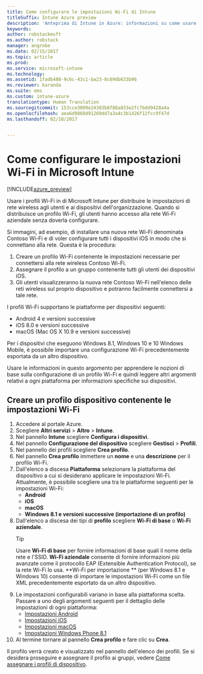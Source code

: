 ```yaml
---
title: Come configurare le impostazioni Wi-Fi di Intune
titleSuffix: Intune Azure preview
description: 'Anteprima di Intune in Azure: informazioni su come usare Intune per configurare le connessioni Wi-Fi nei dispositivi gestiti.'
keywords: 
author: robstackmsft
ms.author: robstack
manager: angrobe
ms.date: 02/15/2017
ms.topic: article
ms.prod: 
ms.service: microsoft-intune
ms.technology: 
ms.assetid: 1fadb488-9c6c-43c1-ba23-8c69db633b96
ms.reviewer: karanda
ms.suite: ems
ms.custom: intune-azure
translationtype: Human Translation
ms.sourcegitcommit: 153cce3809e24303b8f88a833e2fc7bdd9428a4a
ms.openlocfilehash: aea6d9868d91260dd7a3a4c3b1426f12fcc9f47d
ms.lasthandoff: 02/18/2017


---
```


# <a name="how-to-configure-wi-fi-settings-in-microsoft-intune"></a>Come configurare le impostazioni Wi-Fi in Microsoft Intune

[!INCLUDE[azure_preview](../includes/azure_preview.md)]

Usare i profili Wi-Fi in di Microsoft Intune per distribuire le impostazioni di rete wireless agli utenti e ai dispositivi dell'organizzazione. Quando si distribuisce un profilo Wi-Fi, gli utenti hanno accesso alla rete Wi-Fi aziendale senza doverla configurare.

Si immagini, ad esempio, di installare una nuova rete Wi-Fi denominata Contoso Wi-Fi e di voler configurare tutti i dispositivi iOS in modo che si connettano alla rete. Questa è la procedura:

1. Creare un profilo Wi-Fi contenente le impostazioni necessarie per connettersi alla rete wireless Contoso Wi-Fi.
2. Assegnare il profilo a un gruppo contenente tutti gli utenti dei dispositivi iOS.
3. Gli utenti visualizzeranno la nuova rete Contoso Wi-Fi nell'elenco delle reti wireless sul proprio dispositivo e potranno facilmente connettersi a tale rete.

I profili Wi-Fi supportano le piattaforme per dispositivi seguenti:

- Android 4 e versioni successive
- iOS 8.0 e versioni successive
- macOS (Mac OS X 10.9 e versioni successive)

Per i dispositivi che eseguono Windows 8.1, Windows 10 e 10 Windows Mobile, è possibile importare una configurazione Wi-Fi precedentemente esportata da un altro dispositivo.

Usare le informazioni in questo argomento per apprendere le nozioni di base sulla configurazione di un profilo Wi-Fi e quindi leggere altri argomenti relativi a ogni piattaforma per informazioni specifiche sui dispositivi.

## <a name="create-a-device-profile-containing-wi-fi-settings"></a>Creare un profilo dispositivo contenente le impostazioni Wi-Fi

1. Accedere al portale Azure.
2. Scegliere **Altri servizi** > **Altro** > **Intune**.
3. Nel pannello **Intune** scegliere **Configura i dispositivi**.
2. Nel pannello **Configurazione del dispositivo** scegliere **Gestisci** > **Profili**.
3. Nel pannello dei profili scegliere **Crea profilo**.
4. Nel pannello **Crea profilo** immettere un **nome** e una **descrizione** per il profilo Wi-Fi.
5. Dall'elenco a discesa **Piattaforma** selezionare la piattaforma del dispositivo a cui si desiderano applicare le impostazioni Wi-Fi. Attualmente, è possibile scegliere una tra le piattaforme seguenti per le impostazioni Wi-Fi:
    - **Android**
    - **iOS**
    - **macOS**
    - **Windows 8.1 e versioni successive (importazione di un profilo)**
6. Dall'elenco a discesa dei tipi di **profilo** scegliere **Wi-Fi di base** o **Wi-Fi aziendale**.
    >[!TIP]
    >Usare **Wi-Fi di base** per fornire informazioni di base quali il nome della rete e l'SSID. **Wi-Fi aziendale** consente di fornire informazioni più avanzate come il protocollo EAP (Extensible Authentication Protocol), se la rete Wi-Fi lo usa. **Wi-Fi per importazione ** (per Windows 8.1 e Windows 10) consente di importare le impostazioni Wi-Fi come un file XML precedentemente esportato da un altro dispositivo.
7. Le impostazioni configurabili variano in base alla piattaforma scelta. Passare a uno degli argomenti seguenti per il dettaglio delle impostazioni di ogni piattaforma:
    - [Impostazioni Android](wi-fi-for-android.md)
    - [Impostazioni iOS](wi-fi-for-ios.md)
    - [Impostazioni macOS](wi-fi-for-macos.md)
    - [Impostazioni Windows Phone 8.1](wi-fi-import-for-windows-8-1.md)
8. Al termine tornare al pannello **Crea profilo** e fare clic su **Crea**.

Il profilo verrà creato e visualizzato nel pannello dell'elenco dei profili.
Se si desidera proseguire e assegnare il profilo ai gruppi, vedere [Come assegnare i profili di dispositivo](how-to-assign-device-profiles.md).


